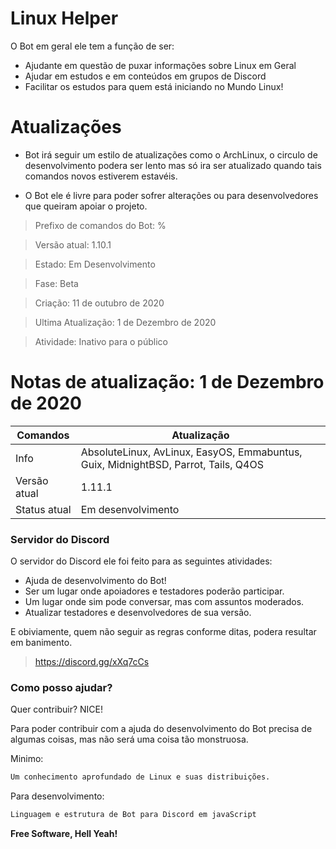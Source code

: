 # Linux Helper

O Bot em geral ele tem a função de ser: 
  - Ajudante em questão de puxar informações sobre Linux em Geral
  - Ajudar em estudos e em conteúdos em grupos de Discord
  - Facilitar os estudos para quem está iniciando no Mundo Linux!

# Atualizações
  - Bot irá seguir um estilo de atualizações como o ArchLinux, o circulo de desenvolvimento podera ser lento mas só ira ser atualizado quando tais comandos novos estiverem estavéis.
  
  - O Bot ele é livre para poder sofrer alterações ou para desenvolvedores que queiram apoiar o projeto.


> Prefixo de comandos do Bot: %

> Versão atual: 1.10.1

> Estado: Em Desenvolvimento

> Fase: Beta

> Criação: 11 de outubro de 2020

> Ultima Atualização: 1 de Dezembro de 2020

> Atividade: Inativo para o público

# Notas de atualização: 1 de Dezembro de 2020

| Comandos | Atualização|
| ------ | ------ |
| Info | AbsoluteLinux, AvLinux, EasyOS, Emmabuntus, Guix, MidnightBSD, Parrot, Tails, Q4OS |
| Versão atual| 1.11.1|
| Status atual  | Em desenvolvimento|

### Servidor do Discord

O servidor do Discord ele foi feito para as seguintes atividades:

* Ajuda de desenvolvimento do Bot!
* Ser um lugar onde apoiadores e testadores poderão participar.
* Um lugar onde sim pode conversar, mas com assuntos moderados.
* Atualizar testadores e desenvolvedores de sua versão.

E obiviamente, quem não seguir as regras conforme ditas, podera resultar em banimento.

> https://discord.gg/xXq7cCs

### Como posso ajudar?

Quer contribuir? NICE!

Para poder contribuir com a ajuda do desenvolvimento do Bot precisa de algumas coisas, mas não será uma coisa tão monstruosa.

Minimo:
```sh
Um conhecimento aprofundado de Linux e suas distribuições.
```

Para desenvolvimento:
```sh
Linguagem e estrutura de Bot para Discord em javaScript
```

**Free Software, Hell Yeah!**

